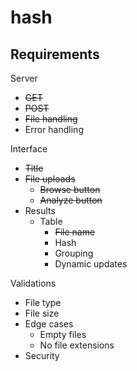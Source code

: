 # hash
## Requirements
Server
 - ~~GET~~
 - ~~POST~~
 - ~~File handling~~
 - Error handling

Interface
 - ~~Title~~
 - ~~File uploads~~
    - ~~Browse button~~
    - ~~Analyze button~~
 - Results
    - Table
      - ~~File name~~
      - Hash
      - Grouping
      - Dynamic updates

Validations
 - File type
 - File size
 - Edge cases
   - Empty files
   - No file extensions
 - Security
